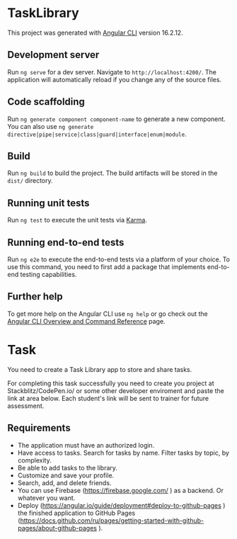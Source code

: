 # TaskLibrary

This project was generated with [Angular CLI](https://github.com/angular/angular-cli) version 16.2.12.

## Development server

Run `ng serve` for a dev server. Navigate to `http://localhost:4200/`. The application will automatically reload if you change any of the source files.

## Code scaffolding

Run `ng generate component component-name` to generate a new component. You can also use `ng generate directive|pipe|service|class|guard|interface|enum|module`.

## Build

Run `ng build` to build the project. The build artifacts will be stored in the `dist/` directory.

## Running unit tests

Run `ng test` to execute the unit tests via [Karma](https://karma-runner.github.io).

## Running end-to-end tests

Run `ng e2e` to execute the end-to-end tests via a platform of your choice. To use this command, you need to first add a package that implements end-to-end testing capabilities.

## Further help

To get more help on the Angular CLI use `ng help` or go check out the [Angular CLI Overview and Command Reference](https://angular.io/cli) page.

# Task
You need to create a Task Library app to store and share tasks.

For completing this task successfully you need to create you project at Stackblitz/CodePen.io/ or some other developer enviroment and paste the link at area below. Each student's link will be sent to trainer for future assessment.

## Requirements
- The application must have an authorized login.
- Have access to tasks. Search for tasks by name. Filter tasks by topic, by complexity.
- Be able to add tasks to the library.
- Customize and save your profile.
- Search, add, and delete friends.
- You can use Firebase (https://firebase.google.com/ ) as a backend. Or whatever you want.
- Deploy (https://angular.io/guide/deployment#deploy-to-github-pages ) the finished application to GitHub Pages (https://docs.github.com/ru/pages/getting-started-with-github-pages/about-github-pages ).
